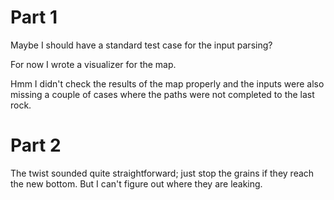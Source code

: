 # Part 1

Maybe I should have a standard test case for the input parsing?

For now I wrote a visualizer for the map.

Hmm I didn't check the results of the map properly and the inputs were also missing a couple of cases where the paths were not completed to the last rock.

# Part 2

The twist sounded quite straightforward; just stop the grains if they reach the new bottom.
But I can't figure out where they are leaking.